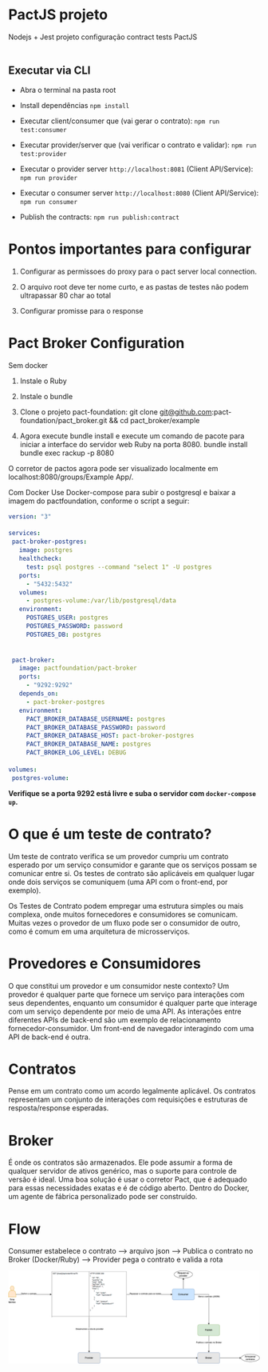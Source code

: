 

# PactJS projeto

Nodejs + Jest projeto configuração contract tests PactJS
<br>
<br>

## Executar via CLI

- Abra o terminal na pasta root

- Install dependências
`npm install`

- Executar client/consumer que (vai gerar o contrato):
`npm run test:consumer`

- Executar provider/server que (vai verificar o contrato e validar):
`npm run test:provider`

- Executar o provider server  `http://localhost:8081`  (Client API/Service):
`npm run provider`

- Executar o consumer server `http://localhost:8080` (Client API/Service):
`npm run consumer`

- Publish the contracts:
`npm run publish:contract`


# Pontos importantes para configurar

1. Configurar as permissoes do proxy para o pact server local connection.

2. O arquivo root deve ter nome curto, e as pastas de testes não podem ultrapassar 80 char ao total

4. Configurar promisse para o response



# Pact Broker Configuration
Sem docker

1. Instale o Ruby
2. Instale o bundle

3. Clone o projeto pact-foundation: git clone git@github.com:pact-foundation/pact_broker.git && cd pact_broker/example
 
4. Agora execute bundle install e execute um comando de pacote para iniciar a interface do servidor web Ruby na porta 8080. 
bundle install
bundle exec rackup -p 8080
 
O corretor de pactos agora pode ser visualizado localmente em localhost:8080/groups/Example App/. 

Com Docker
Use Docker-compose para subir o postgresql e baixar a imagem do pactfoundation, conforme o script a seguir:

```yaml
version: "3"
 
services:
 pact-broker-postgres:
   image: postgres
   healthcheck:
     test: psql postgres --command "select 1" -U postgres
   ports:
     - "5432:5432"
   volumes:
     - postgres-volume:/var/lib/postgresql/data
   environment:
     POSTGRES_USER: postgres
     POSTGRES_PASSWORD: password
     POSTGRES_DB: postgres
    
 
 pact-broker:
   image: pactfoundation/pact-broker
   ports:
     - "9292:9292"
   depends_on:
     - pact-broker-postgres
   environment:
     PACT_BROKER_DATABASE_USERNAME: postgres
     PACT_BROKER_DATABASE_PASSWORD: password
     PACT_BROKER_DATABASE_HOST: pact-broker-postgres
     PACT_BROKER_DATABASE_NAME: postgres
     PACT_BROKER_LOG_LEVEL: DEBUG
    
volumes:
 postgres-volume:
```

**Verifique se a porta 9292 está livre e suba o servidor com `docker-compose up`.**


# O que é um teste de contrato?

Um teste de contrato verifica se um provedor cumpriu um contrato esperado por um serviço consumidor e garante que os serviços possam se comunicar entre si. Os testes de contrato são aplicáveis ​​em qualquer lugar onde dois serviços se comuniquem (uma API com o front-end, por exemplo).

Os Testes de Contrato podem empregar uma estrutura simples ou mais complexa, onde muitos fornecedores e consumidores se comunicam. Muitas vezes o provedor de um fluxo pode ser o consumidor de outro, como é comum em uma arquitetura de microsserviços.

# Provedores e Consumidores

O que constitui um provedor e um consumidor neste contexto? Um provedor é qualquer parte que fornece um serviço para interações com seus dependentes, enquanto um consumidor é qualquer parte que interage com um serviço dependente por meio de uma API. As interações entre diferentes APIs de back-end são um exemplo de relacionamento fornecedor-consumidor. Um front-end de navegador interagindo com uma API de back-end é outra.



# Contratos

Pense em um contrato como um acordo legalmente aplicável. Os contratos representam um conjunto de interações com requisições e estruturas de resposta/response esperadas.


# Broker

É onde os contratos são armazenados. Ele pode assumir a forma de qualquer servidor de ativos genérico, mas o suporte para controle de versão é ideal. Uma boa solução é usar o corretor Pact, que é adequado para essas necessidades exatas e é de código aberto. Dentro do Docker, um agente de fábrica personalizado pode ser construído.



# Flow

Consumer estabelece o contrato --> arquivo json --> Publica o contrato no Broker (Docker/Ruby) --> Provider pega o contrato e valida a rota

<img src="./flows/contract_flow.drawio.png" alt="contract flow">